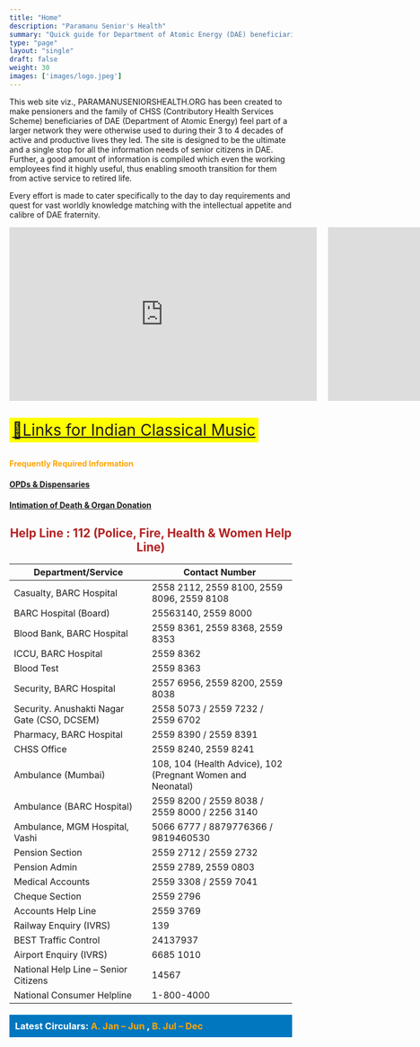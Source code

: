 ```yaml
---
title: "Home"
description: "Paramanu Senior's Health"
summary: "Quick guide for Department of Atomic Energy (DAE) beneficiaries."
type: "page"
layout: "single"
draft: false
weight: 30
images: ['images/logo.jpeg']
---
```


<style>
  .centered-helpline {
    text-align: center;
    color: #B22222; /* Brick Red */
    font-weight: bold;
  }
  .video-container {
    display: grid;
    grid-template-columns: 1fr 1fr;
    gap: 20px;
    margin-bottom: 20px;
  }
  .music-link {
    background-color: yellow;
    font-size: 2em;
    padding: 5px;
    display: inline-block;
    margin: 10px 0;
  }
  .deep-sea-blue-banner {
    background-color: #0077be; /* Deep Sea Blue */
    color: white;
    padding: 10px;
    margin-top: 20px;
  }
  .deep-sea-blue-banner h3 {
    margin: 0;
  }
  .deep-sea-blue-banner ul {
    list-style-type: none;
    padding-left: 0;
    margin-bottom: 0;
  }
  .deep-sea-blue-banner a {
    color: white;
    text-decoration: none;
  }
  .deep-sea-blue-banner a:hover {
    text-decoration: underline;
  }
</style>


This web site viz., PARAMANUSENIORSHEALTH.ORG has been created to make pensioners and the family of CHSS (Contributory Health Services Scheme) beneficiaries of DAE (Department of Atomic Energy) feel part of a larger network they were otherwise used to during their 3 to 4 decades of active and productive lives they led. The site is designed to be the ultimate and a single stop for all the information needs of senior citizens in DAE. Further, a good amount of information is compiled which even the working employees find it highly useful, thus enabling smooth transition for them from active service to retired life.

Every effort is made to cater specifically to the day to day requirements and quest for vast worldly knowledge matching with the intellectual appetite and calibre of DAE fraternity.

<div class="video-container">
  <!-- {{< youtube fULvjpAPlxA >}}
  {{< youtube HpPtnDbGBVg >}} -->

<iframe width="548" height="309" src="https://www.youtube.com/embed/fULvjpAPlxA" title="Retirement Song" frameborder="0" allow="accelerometer; autoplay; clipboard-write; encrypted-media; gyroscope; picture-in-picture; web-share" referrerpolicy="strict-origin-when-cross-origin" allowfullscreen loading="lazy"></iframe>

<iframe width="548" height="309" src="https://www.youtube.com/embed/HpPtnDbGBVg" title="Seated Chair STRETCHES for Seniors/Older Adults/Beginners (10 minutes - to increase flexibility)" frameborder="0" allow="accelerometer; autoplay; clipboard-write; encrypted-media; gyroscope; picture-in-picture; web-share" referrerpolicy="strict-origin-when-cross-origin" allowfullscreen loading="lazy"></iframe>
</div>


<a href="https://paramanuseniorshealth.org/images/Links%20for%20Indian%20Classical%20Music.pdf" class="music-link">🔘Links for Indian Classical Music</a>

<h4 style="color: orange;">Frequently Required Information</h4>

#### [OPDs & Dispensaries](/images/Dispensaries%20and%20OPDs%20For%20seperate%20Tab%20_%20Revised%20File-1.pdf)

#### [Intimation of Death & Organ Donation](/images/Intimation%20About%20Death%20and%20Organ%20Donation.pdf)

<h2 class="centered-helpline">Help Line : 112 (Police, Fire, Health & Women Help Line)</h2>

| Department/Service                          | Contact Number                                              |
| ------------------------------------------- | ----------------------------------------------------------- |
| Casualty, BARC Hospital                     | 2558 2112, 2559 8100, 2559 8096, 2559 8108                  |
| BARC Hospital (Board)                       | 25563140, 2559 8000                                         |
| Blood Bank, BARC Hospital                   | 2559 8361, 2559 8368, 2559 8353                             |
| ICCU, BARC Hospital                         | 2559 8362                                                   |
| Blood Test                                  | 2559 8363                                                   |
| Security, BARC Hospital                     | 2557 6956, 2559 8200, 2559 8038                             |
| Security. Anushakti Nagar Gate (CSO, DCSEM) | 2558 5073 / 2559 7232 / 2559 6702                           |
| Pharmacy, BARC Hospital                     | 2559 8390 / 2559 8391                                       |
| CHSS Office                                 | 2559 8240, 2559 8241                                        |
| Ambulance (Mumbai)                          | 108, 104 (Health Advice), 102 (Pregnant Women and Neonatal) |
| Ambulance (BARC Hospital)                   | 2559 8200 / 2559 8038 / 2559 8000 / 2256 3140               |
| Ambulance, MGM Hospital, Vashi              | 5066 6777 / 8879776366 / 9819460530                         |
| Pension Section                             | 2559 2712 / 2559 2732                                       |
| Pension Admin                               | 2559 2789, 2559 0803                                        |
| Medical Accounts                            | 2559 3308 / 2559 7041                                       |
| Cheque Section                              | 2559 2796                                                   |
| Accounts Help Line                          | 2559 3769                                                   |
| Railway Enquiry (IVRS)                      | 139                                                         |
| BEST Traffic Control                        | 24137937                                                    |
| Airport Enquiry (IVRS)                      | 6685 1010                                                   |
| National Help Line – Senior Citizens        | 14567                                                       |
| National Consumer Helpline                  | 1-800-4000                                                  |

<div class="deep-sea-blue-banner">
  <h3>Latest Circulars: <a href="under-const.html" style="color: orange;"> A. Jan – Jun  </a>, <a href="under-const.html" style="color: orange;"> B. Jul – Dec</a></h3>
</div>
